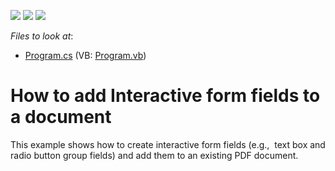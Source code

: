 <!-- default badges list -->
![](https://img.shields.io/endpoint?url=https://codecentral.devexpress.com/api/v1/VersionRange/128595347/17.1.3%2B)
[![](https://img.shields.io/badge/Open_in_DevExpress_Support_Center-FF7200?style=flat-square&logo=DevExpress&logoColor=white)](https://supportcenter.devexpress.com/ticket/details/T494642)
[![](https://img.shields.io/badge/📖_How_to_use_DevExpress_Examples-e9f6fc?style=flat-square)](https://docs.devexpress.com/GeneralInformation/403183)
<!-- default badges end -->
<!-- default file list -->
*Files to look at*:

* [Program.cs](./CS/AddFormFieldsToExistingDocument/Program.cs) (VB: [Program.vb](./VB/AddFormFieldsToExistingDocument/Program.vb))
<!-- default file list end -->
# How to add Interactive form fields to a document


This example shows how to create interactive form fields (e.g.,  text box and radio button group fields) and add them to an existing PDF document.

<br/>


